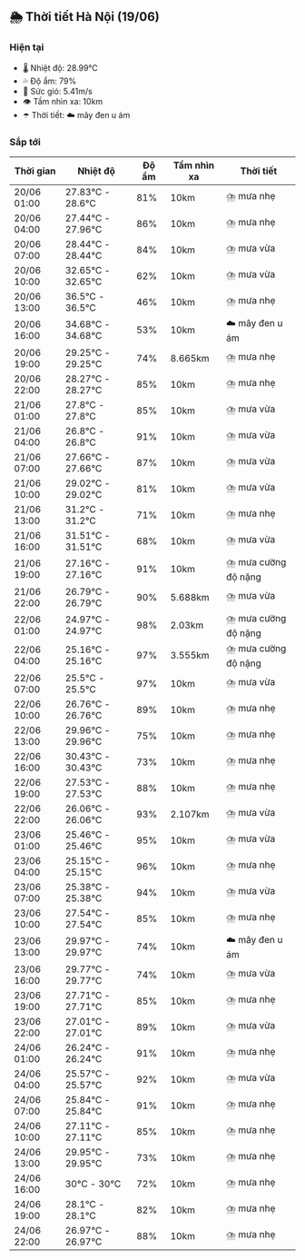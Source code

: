 ## 🌦️ Thời tiết Hà Nội (19/06)

### Hiện tại

- 🌡️ Nhiệt độ: 28.99℃
- 💦 Độ ẩm: 79%
- 💨 Sức gió: 5.41m/s
- 👁️ Tầm nhìn xa: 10km
- ☂️ Thời tiết: ☁️ mây đen u ám

### Sắp tới

| Thời gian | Nhiệt độ | Độ ẩm | Tầm nhìn xa | Thời tiết |
| --- | --- | --- | --- | --- |
| 20/06 01:00 | 27.83℃ - 28.6℃ | 81% | 10km | ⛈️ mưa nhẹ |
| 20/06 04:00 | 27.44℃ - 27.96℃ | 86% | 10km | ⛈️ mưa nhẹ |
| 20/06 07:00 | 28.44℃ - 28.44℃ | 84% | 10km | ⛈️ mưa vừa |
| 20/06 10:00 | 32.65℃ - 32.65℃ | 62% | 10km | ⛈️ mưa vừa |
| 20/06 13:00 | 36.5℃ - 36.5℃ | 46% | 10km | ⛈️ mưa nhẹ |
| 20/06 16:00 | 34.68℃ - 34.68℃ | 53% | 10km | ☁️ mây đen u ám |
| 20/06 19:00 | 29.25℃ - 29.25℃ | 74% | 8.665km | ⛈️ mưa nhẹ |
| 20/06 22:00 | 28.27℃ - 28.27℃ | 85% | 10km | ⛈️ mưa nhẹ |
| 21/06 01:00 | 27.8℃ - 27.8℃ | 85% | 10km | ⛈️ mưa vừa |
| 21/06 04:00 | 26.8℃ - 26.8℃ | 91% | 10km | ⛈️ mưa vừa |
| 21/06 07:00 | 27.66℃ - 27.66℃ | 87% | 10km | ⛈️ mưa vừa |
| 21/06 10:00 | 29.02℃ - 29.02℃ | 81% | 10km | ⛈️ mưa vừa |
| 21/06 13:00 | 31.2℃ - 31.2℃ | 71% | 10km | ⛈️ mưa nhẹ |
| 21/06 16:00 | 31.51℃ - 31.51℃ | 68% | 10km | ⛈️ mưa vừa |
| 21/06 19:00 | 27.16℃ - 27.16℃ | 91% | 10km | ⛈️ mưa cường độ nặng |
| 21/06 22:00 | 26.79℃ - 26.79℃ | 90% | 5.688km | ⛈️ mưa vừa |
| 22/06 01:00 | 24.97℃ - 24.97℃ | 98% | 2.03km | ⛈️ mưa cường độ nặng |
| 22/06 04:00 | 25.16℃ - 25.16℃ | 97% | 3.555km | ⛈️ mưa cường độ nặng |
| 22/06 07:00 | 25.5℃ - 25.5℃ | 97% | 10km | ⛈️ mưa vừa |
| 22/06 10:00 | 26.76℃ - 26.76℃ | 89% | 10km | ⛈️ mưa nhẹ |
| 22/06 13:00 | 29.96℃ - 29.96℃ | 75% | 10km | ⛈️ mưa nhẹ |
| 22/06 16:00 | 30.43℃ - 30.43℃ | 73% | 10km | ⛈️ mưa nhẹ |
| 22/06 19:00 | 27.53℃ - 27.53℃ | 88% | 10km | ⛈️ mưa nhẹ |
| 22/06 22:00 | 26.06℃ - 26.06℃ | 93% | 2.107km | ⛈️ mưa vừa |
| 23/06 01:00 | 25.46℃ - 25.46℃ | 95% | 10km | ⛈️ mưa vừa |
| 23/06 04:00 | 25.15℃ - 25.15℃ | 96% | 10km | ⛈️ mưa nhẹ |
| 23/06 07:00 | 25.38℃ - 25.38℃ | 94% | 10km | ⛈️ mưa vừa |
| 23/06 10:00 | 27.54℃ - 27.54℃ | 85% | 10km | ⛈️ mưa nhẹ |
| 23/06 13:00 | 29.97℃ - 29.97℃ | 74% | 10km | ☁️ mây đen u ám |
| 23/06 16:00 | 29.77℃ - 29.77℃ | 74% | 10km | ⛈️ mưa vừa |
| 23/06 19:00 | 27.71℃ - 27.71℃ | 85% | 10km | ⛈️ mưa nhẹ |
| 23/06 22:00 | 27.01℃ - 27.01℃ | 89% | 10km | ⛈️ mưa vừa |
| 24/06 01:00 | 26.24℃ - 26.24℃ | 91% | 10km | ⛈️ mưa nhẹ |
| 24/06 04:00 | 25.57℃ - 25.57℃ | 92% | 10km | ⛈️ mưa vừa |
| 24/06 07:00 | 25.84℃ - 25.84℃ | 91% | 10km | ⛈️ mưa nhẹ |
| 24/06 10:00 | 27.11℃ - 27.11℃ | 85% | 10km | ⛈️ mưa nhẹ |
| 24/06 13:00 | 29.95℃ - 29.95℃ | 73% | 10km | ⛈️ mưa nhẹ |
| 24/06 16:00 | 30℃ - 30℃ | 72% | 10km | ⛈️ mưa nhẹ |
| 24/06 19:00 | 28.1℃ - 28.1℃ | 82% | 10km | ⛈️ mưa nhẹ |
| 24/06 22:00 | 26.97℃ - 26.97℃ | 88% | 10km | ⛈️ mưa nhẹ |
